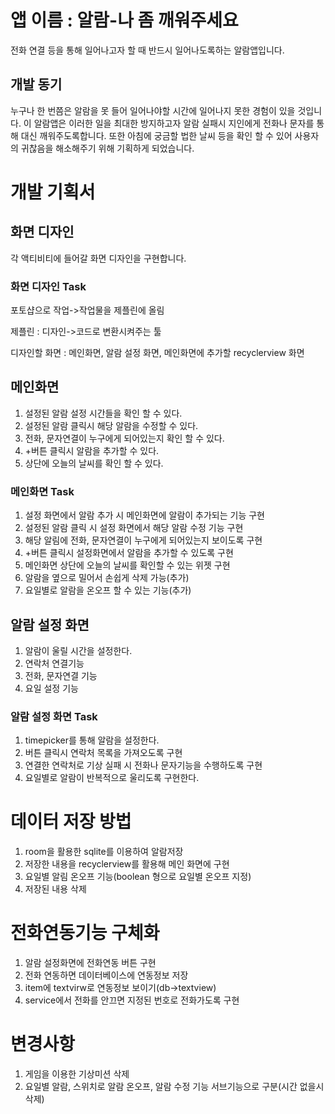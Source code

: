 

# 앱 이름 : 알람-나 좀 깨워주세요

전화 연결 등을 통해 일어나고자 할 때 반드시 일어나도록하는 알람앱입니다.

## 개발 동기

누구나 한 번쯤은 알람을 못 들어 일어나야할 시간에 일어나지 못한 경험이 있을 것입니다. 이 알람앱은 이러한 일을 최대한 방지하고자 알람 실패시 지인에게 전화나 문자를 통해 대신 깨워주도록합니다.
또한 아침에 궁금할 법한 날씨 등을 확인 할 수 있어 사용자의 귀찮음을 해소해주기 위해 기획하게 되었습니다.
# 개발 기획서


## 화면 디자인

각 액티비티에 들어갈 화면 디자인을 구현합니다.

### 화면 디자인 Task

포토샵으로 작업->작업물을 제플린에 올림

제플린 : 디자인->코드로 변환시켜주는 툴

디자인할 화면 : 메인화면, 알람 설정 화면, 메인화면에 추가할 recyclerview 화면
## 메인화면
1. 설정된 알람 설정 시간들을 확인 할 수 있다.
2. 설정된 알람 클릭시 해당 알람을 수정할 수 있다.
3. 전화, 문자연결이 누구에게 되어있는지 확인 할 수 있다. 
4. +버튼 클릭시 알람을 추가할 수 있다.
5. 상단에 오늘의 날씨를 확인 할 수 있다.

### 메인화면 Task

1. 설정 화면에서 알람 추가 시 메인화면에 알람이 추가되는 기능 구현
2. 설정된 알람 클릭 시 설정 화면에서 해당 알람 수정 기능 구현
3. 해당 알림에 전화, 문자연결이 누구에게 되어있는지 보이도록 구현
4. +버튼 클릭시 설정화면에서 알람을 추가할 수 있도록 구현
5. 메인화면 상단에 오늘의 날씨를 확인할 수 있는 위젯 구현
6. 알람을 옆으로 밀어서 손쉽게 삭제 가능(추가)
7. 요일별로 알람을 온오프 할 수 있는 기능(추가)

## 알람 설정 화면

1. 알람이 울릴 시간을 설정한다.
2. 연락처 연결기능
3. 전화, 문자연결 기능
4. 요일 설정 기능
### 알람 설정 화면 Task

1. timepicker를 통해 알람을 설정한다.
2. 버튼 클릭시 연락처 목록을 가져오도록 구현
3. 연결한 연락처로 기상 실패 시 전화나 문자기능을 수행하도록 구현
4. 요일별로 알람이 반복적으로 울리도록 구현한다.

# 데이터 저장 방법
1. room을 활용한 sqlite를 이용하여 알람저장
2. 저장한 내용을 recyclerview를 활용해 메인 화면에 구현
3. 요일별 알림 온오프 기능(boolean 형으로 요일별 온오프 지정)
4. 저장된 내용 삭제

# 전화연동기능 구체화
1. 알람 설정화면에 전화연동 버튼 구현
2. 전화 연동하면 데이터베이스에 연동정보 저장
3. item에 textvirw로 연동정보 보이기(db->textview)
4. service에서 전화를 안끄면 지정된 번호로 전화가도록 구현

# 변경사항
1. 게임을 이용한 기상미션 삭제
2. 요일별 알람, 스위치로 알람 온오프, 알람 수정 기능 서브기능으로 구분(시간 없을시 삭제)
